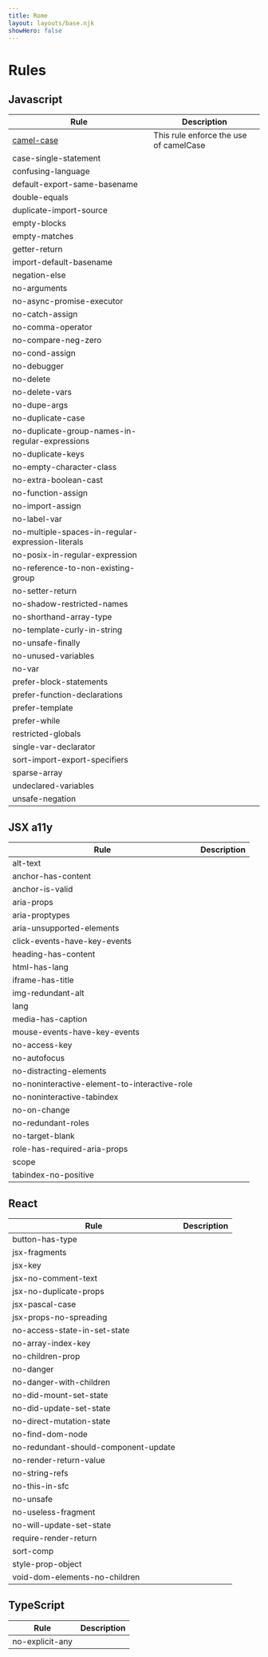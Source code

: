 ```yaml
---
title: Rome
layout: layouts/base.njk
showHero: false
---
```


# Rules

<span style="display: none;">

// EVERYTHING BELOW IS AUTOGENERATED. SEE SCRIPTS FOLDER FOR UPDATE SCRIPTS

</span>

## Javascript

| Rule | Description |
| ------------- | ------------- |
| [camel-case](/docs/check/rules/camel-case) |  This rule enforce the use of camelCase |
| case-single-statement |  |
| confusing-language |  |
| default-export-same-basename |  |
| double-equals |  |
| duplicate-import-source |  |
| empty-blocks |  |
| empty-matches |  |
| getter-return |  |
| import-default-basename |  |
| negation-else |  |
| no-arguments |  |
| no-async-promise-executor |  |
| no-catch-assign |  |
| no-comma-operator |  |
| no-compare-neg-zero |  |
| no-cond-assign |  |
| no-debugger |  |
| no-delete |  |
| no-delete-vars |  |
| no-dupe-args |  |
| no-duplicate-case |  |
| no-duplicate-group-names-in-regular-expressions |  |
| no-duplicate-keys |  |
| no-empty-character-class |  |
| no-extra-boolean-cast |  |
| no-function-assign |  |
| no-import-assign |  |
| no-label-var |  |
| no-multiple-spaces-in-regular-expression-literals |  |
| no-posix-in-regular-expression |  |
| no-reference-to-non-existing-group |  |
| no-setter-return |  |
| no-shadow-restricted-names |  |
| no-shorthand-array-type |  |
| no-template-curly-in-string |  |
| no-unsafe-finally |  |
| no-unused-variables |  |
| no-var |  |
| prefer-block-statements |  |
| prefer-function-declarations |  |
| prefer-template |  |
| prefer-while |  |
| restricted-globals |  |
| single-var-declarator |  |
| sort-import-export-specifiers |  |
| sparse-array |  |
| undeclared-variables |  |
| unsafe-negation |  |

## JSX a11y

| Rule | Description |
| ------------- | ------------- |
| alt-text |  |
| anchor-has-content |  |
| anchor-is-valid |  |
| aria-props |  |
| aria-proptypes |  |
| aria-unsupported-elements |  |
| click-events-have-key-events |  |
| heading-has-content |  |
| html-has-lang |  |
| iframe-has-title |  |
| img-redundant-alt |  |
| lang |  |
| media-has-caption |  |
| mouse-events-have-key-events |  |
| no-access-key |  |
| no-autofocus |  |
| no-distracting-elements |  |
| no-noninteractive-element-to-interactive-role |  |
| no-noninteractive-tabindex |  |
| no-on-change |  |
| no-redundant-roles |  |
| no-target-blank |  |
| role-has-required-aria-props |  |
| scope |  |
| tabindex-no-positive |  |

## React

| Rule | Description |
| ------------- | ------------- |
| button-has-type |  |
| jsx-fragments |  |
| jsx-key |  |
| jsx-no-comment-text |  |
| jsx-no-duplicate-props |  |
| jsx-pascal-case |  |
| jsx-props-no-spreading |  |
| no-access-state-in-set-state |  |
| no-array-index-key |  |
| no-children-prop |  |
| no-danger |  |
| no-danger-with-children |  |
| no-did-mount-set-state |  |
| no-did-update-set-state |  |
| no-direct-mutation-state |  |
| no-find-dom-node |  |
| no-redundant-should-component-update |  |
| no-render-return-value |  |
| no-string-refs |  |
| no-this-in-sfc |  |
| no-unsafe |  |
| no-useless-fragment |  |
| no-will-update-set-state |  |
| require-render-return |  |
| sort-comp |  |
| style-prop-object |  |
| void-dom-elements-no-children |  |

## TypeScript

| Rule | Description |
| ------------- | ------------- |
| no-explicit-any |  |

